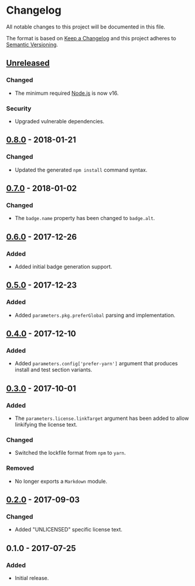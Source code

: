 Changelog
=========
All notable changes to this project will be documented in this file.

The format is based on [Keep a Changelog](http://keepachangelog.com/en/1.0.0/)
and this project adheres to [Semantic Versioning](http://semver.org/spec/v2.0.0.html).

[Unreleased]
------------
### Changed
- The minimum required [Node.js](https://nodejs.org/) is now v16.

### Security
- Upgraded vulnerable dependencies.

[0.8.0] - 2018-01-21
--------------------
### Changed
- Updated the generated `npm install` command syntax.

[0.7.0] - 2018-01-02
--------------------
### Changed
- The `badge.name` property has been changed to `badge.alt`.

[0.6.0] - 2017-12-26
--------------------
### Added
- Added initial badge generation support.

[0.5.0] - 2017-12-23
--------------------
### Added
- Added `parameters.pkg.preferGlobal` parsing and implementation.

[0.4.0] - 2017-12-10
--------------------
### Added
- Added `parameters.config['prefer-yarn']` argument that produces install and test section variants.

[0.3.0] - 2017-10-01
--------------------
### Added
- The `parameters.license.linkTarget` argument has been added to allow linkifying the license text.

### Changed
- Switched the lockfile format from `npm` to `yarn`.

### Removed
- No longer exports a `Markdown` module.

[0.2.0] - 2017-09-03
--------------------
### Changed
- Added "UNLICENSED" specific license text.

0.1.0 - 2017-07-25
------------------
### Added
- Initial release.

[Unreleased]: https://github.com/jbenner-radham/node-readme-md/compare/v0.8.0...HEAD
[0.8.0]: https://github.com/jbenner-radham/node-readme-md/compare/v0.7.0...v0.8.0
[0.7.0]: https://github.com/jbenner-radham/node-readme-md/compare/v0.6.0...v0.7.0
[0.6.0]: https://github.com/jbenner-radham/node-readme-md/compare/v0.5.0...v0.6.0
[0.5.0]: https://github.com/jbenner-radham/node-readme-md/compare/v0.4.0...v0.5.0
[0.4.0]: https://github.com/jbenner-radham/node-readme-md/compare/v0.3.0...v0.4.0
[0.3.0]: https://github.com/jbenner-radham/node-readme-md/compare/v0.2.0...v0.3.0
[0.2.0]: https://github.com/jbenner-radham/node-readme-md/compare/v0.1.0...v0.2.0
